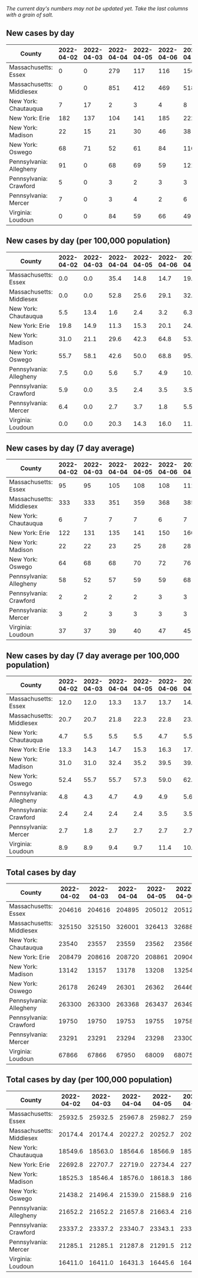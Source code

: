 _The current day's numbers may not be updated yet. Take the last columns with a grain of salt._
## New cases by day

| County | 2022-04-02 | 2022-04-03 | 2022-04-04 | 2022-04-05 | 2022-04-06 | 2022-04-07 | 2022-04-08 |
| --- | --- | --- | --- | --- | --- | --- | --- |
| Massachusetts: Essex | 0 | 0 | 279 | 117 | 116 | 156 |  |
| Massachusetts: Middlesex | 0 | 0 | 851 | 412 | 469 | 518 |  |
| New York: Chautauqua | 7 | 17 | 2 | 3 | 4 | 8 |  |
| New York: Erie | 182 | 137 | 104 | 141 | 185 | 222 |  |
| New York: Madison | 22 | 15 | 21 | 30 | 46 | 38 |  |
| New York: Oswego | 68 | 71 | 52 | 61 | 84 | 116 |  |
| Pennsylvania: Allegheny | 91 | 0 | 68 | 69 | 59 | 121 |  |
| Pennsylvania: Crawford | 5 | 0 | 3 | 2 | 3 | 3 |  |
| Pennsylvania: Mercer | 7 | 0 | 3 | 4 | 2 | 6 |  |
| Virginia: Loudoun | 0 | 0 | 84 | 59 | 66 | 49 |  |

## New cases by day (per 100,000 population)

| County | 2022-04-02 | 2022-04-03 | 2022-04-04 | 2022-04-05 | 2022-04-06 | 2022-04-07 | 2022-04-08 |
| --- | --- | --- | --- | --- | --- | --- | --- |
| Massachusetts: Essex | 0.0 | 0.0 | 35.4 | 14.8 | 14.7 | 19.8 |  |
| Massachusetts: Middlesex | 0.0 | 0.0 | 52.8 | 25.6 | 29.1 | 32.1 |  |
| New York: Chautauqua | 5.5 | 13.4 | 1.6 | 2.4 | 3.2 | 6.3 |  |
| New York: Erie | 19.8 | 14.9 | 11.3 | 15.3 | 20.1 | 24.2 |  |
| New York: Madison | 31.0 | 21.1 | 29.6 | 42.3 | 64.8 | 53.6 |  |
| New York: Oswego | 55.7 | 58.1 | 42.6 | 50.0 | 68.8 | 95.0 |  |
| Pennsylvania: Allegheny | 7.5 | 0.0 | 5.6 | 5.7 | 4.9 | 10.0 |  |
| Pennsylvania: Crawford | 5.9 | 0.0 | 3.5 | 2.4 | 3.5 | 3.5 |  |
| Pennsylvania: Mercer | 6.4 | 0.0 | 2.7 | 3.7 | 1.8 | 5.5 |  |
| Virginia: Loudoun | 0.0 | 0.0 | 20.3 | 14.3 | 16.0 | 11.8 |  |

## New cases by day (7 day average)

| County | 2022-04-02 | 2022-04-03 | 2022-04-04 | 2022-04-05 | 2022-04-06 | 2022-04-07 | 2022-04-08 |
| --- | --- | --- | --- | --- | --- | --- | --- |
| Massachusetts: Essex | 95 | 95 | 105 | 108 | 108 | 111 |  |
| Massachusetts: Middlesex | 333 | 333 | 351 | 359 | 368 | 385 |  |
| New York: Chautauqua | 6 | 7 | 7 | 7 | 6 | 7 |  |
| New York: Erie | 122 | 131 | 135 | 141 | 150 | 160 |  |
| New York: Madison | 22 | 22 | 23 | 25 | 28 | 28 |  |
| New York: Oswego | 64 | 68 | 68 | 70 | 72 | 76 |  |
| Pennsylvania: Allegheny | 58 | 52 | 57 | 59 | 59 | 68 |  |
| Pennsylvania: Crawford | 2 | 2 | 2 | 2 | 3 | 3 |  |
| Pennsylvania: Mercer | 3 | 2 | 3 | 3 | 3 | 3 |  |
| Virginia: Loudoun | 37 | 37 | 39 | 40 | 47 | 45 |  |

## New cases by day (7 day average per 100,000 population)

| County | 2022-04-02 | 2022-04-03 | 2022-04-04 | 2022-04-05 | 2022-04-06 | 2022-04-07 | 2022-04-08 |
| --- | --- | --- | --- | --- | --- | --- | --- |
| Massachusetts: Essex | 12.0 | 12.0 | 13.3 | 13.7 | 13.7 | 14.1 |  |
| Massachusetts: Middlesex | 20.7 | 20.7 | 21.8 | 22.3 | 22.8 | 23.9 |  |
| New York: Chautauqua | 4.7 | 5.5 | 5.5 | 5.5 | 4.7 | 5.5 |  |
| New York: Erie | 13.3 | 14.3 | 14.7 | 15.3 | 16.3 | 17.4 |  |
| New York: Madison | 31.0 | 31.0 | 32.4 | 35.2 | 39.5 | 39.5 |  |
| New York: Oswego | 52.4 | 55.7 | 55.7 | 57.3 | 59.0 | 62.2 |  |
| Pennsylvania: Allegheny | 4.8 | 4.3 | 4.7 | 4.9 | 4.9 | 5.6 |  |
| Pennsylvania: Crawford | 2.4 | 2.4 | 2.4 | 2.4 | 3.5 | 3.5 |  |
| Pennsylvania: Mercer | 2.7 | 1.8 | 2.7 | 2.7 | 2.7 | 2.7 |  |
| Virginia: Loudoun | 8.9 | 8.9 | 9.4 | 9.7 | 11.4 | 10.9 |  |

## Total cases by day

| County | 2022-04-02 | 2022-04-03 | 2022-04-04 | 2022-04-05 | 2022-04-06 | 2022-04-07 | 2022-04-08 |
| --- | --- | --- | --- | --- | --- | --- | --- |
| Massachusetts: Essex | 204616 | 204616 | 204895 | 205012 | 205128 | 205284 |  |
| Massachusetts: Middlesex | 325150 | 325150 | 326001 | 326413 | 326882 | 327400 |  |
| New York: Chautauqua | 23540 | 23557 | 23559 | 23562 | 23566 | 23574 |  |
| New York: Erie | 208479 | 208616 | 208720 | 208861 | 209046 | 209268 |  |
| New York: Madison | 13142 | 13157 | 13178 | 13208 | 13254 | 13292 |  |
| New York: Oswego | 26178 | 26249 | 26301 | 26362 | 26446 | 26562 |  |
| Pennsylvania: Allegheny | 263300 | 263300 | 263368 | 263437 | 263496 | 263617 |  |
| Pennsylvania: Crawford | 19750 | 19750 | 19753 | 19755 | 19758 | 19761 |  |
| Pennsylvania: Mercer | 23291 | 23291 | 23294 | 23298 | 23300 | 23306 |  |
| Virginia: Loudoun | 67866 | 67866 | 67950 | 68009 | 68075 | 68124 |  |

## Total cases by day (per 100,000 population)

| County | 2022-04-02 | 2022-04-03 | 2022-04-04 | 2022-04-05 | 2022-04-06 | 2022-04-07 | 2022-04-08 |
| --- | --- | --- | --- | --- | --- | --- | --- |
| Massachusetts: Essex | 25932.5 | 25932.5 | 25967.8 | 25982.7 | 25997.4 | 26017.1 |  |
| Massachusetts: Middlesex | 20174.4 | 20174.4 | 20227.2 | 20252.7 | 20281.8 | 20314.0 |  |
| New York: Chautauqua | 18549.6 | 18563.0 | 18564.6 | 18566.9 | 18570.1 | 18576.4 |  |
| New York: Erie | 22692.8 | 22707.7 | 22719.0 | 22734.4 | 22754.5 | 22778.7 |  |
| New York: Madison | 18525.3 | 18546.4 | 18576.0 | 18618.3 | 18683.1 | 18736.7 |  |
| New York: Oswego | 21438.2 | 21496.4 | 21539.0 | 21588.9 | 21657.7 | 21752.7 |  |
| Pennsylvania: Allegheny | 21652.2 | 21652.2 | 21657.8 | 21663.4 | 21668.3 | 21678.2 |  |
| Pennsylvania: Crawford | 23337.2 | 23337.2 | 23340.7 | 23343.1 | 23346.6 | 23350.2 |  |
| Pennsylvania: Mercer | 21285.1 | 21285.1 | 21287.8 | 21291.5 | 21293.3 | 21298.8 |  |
| Virginia: Loudoun | 16411.0 | 16411.0 | 16431.3 | 16445.6 | 16461.6 | 16473.4 |  |
